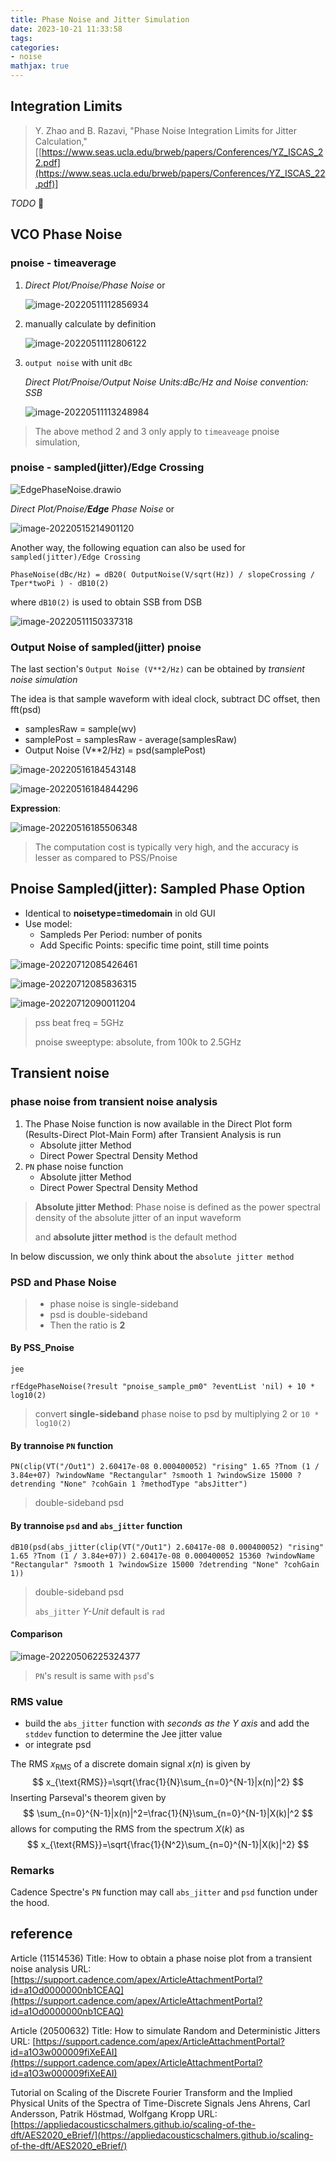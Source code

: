 ```yaml
---
title: Phase Noise and Jitter Simulation
date: 2023-10-21 11:33:58
tags:
categories:
- noise
mathjax: true
---
```




## Integration Limits

> Y. Zhao and B. Razavi, "Phase Noise Integration Limits for Jitter Calculation,"[[https://www.seas.ucla.edu/brweb/papers/Conferences/YZ_ISCAS_22.pdf](https://www.seas.ucla.edu/brweb/papers/Conferences/YZ_ISCAS_22.pdf)]

*TODO* &#128197;



## VCO Phase Noise

### pnoise - timeaverage

1. *Direct Plot/Pnoise/Phase Noise* or

   ![image-20220511112856934](pn-jitter/image-20220511112856934.png)

2. manually calculate by definition

   ![image-20220511112806122](pn-jitter/image-20220511112806122.png)

3. `output noise` with unit `dBc`

   *Direct Plot/Pnoise/Output Noise Units:dBc/Hz and Noise convention: SSB*

   ![image-20220511113248984](pn-jitter/image-20220511113248984.png)

> The above method 2 and 3 only apply to `timeaveage` pnoise simulation, 

### pnoise - sampled(jitter)/Edge Crossing

![EdgePhaseNoise.drawio](pn-jitter/EdgePhaseNoise.drawio.svg)

*Direct Plot/Pnoise/**Edge** Phase Noise* or

![image-20220515214901120](pn-jitter/image-20220515214901120.png)

Another way, the following equation can also be used for `sampled(jitter)/Edge Crossing` 

```
PhaseNoise(dBc/Hz) = dB20( OutputNoise(V/sqrt(Hz)) / slopeCrossing / Tper*twoPi ) - dB10(2)
```

where `dB10(2)` is used to obtain SSB from DSB

![image-20220511150337318](pn-jitter/image-20220511150337318.png)

### Output Noise of sampled(jitter) pnoise

The last section's `Output Noise (V**2/Hz)` can be obtained by *transient noise simulation*

The idea is that sample waveform with ideal clock, subtract DC offset, then fft(psd)

- samplesRaw = sample(wv)
- samplePost = samplesRaw - average(samplesRaw)
- Output Noise (V**2/Hz) = psd(samplePost)

![image-20220516184543148](pn-jitter/image-20220516184543148.png)

![image-20220516184844296](pn-jitter/image-20220516184844296.png)

**Expression**:

![image-20220516185506348](pn-jitter/image-20220516185506348.png)

> The computation cost is typically very high, and the accuracy is lesser as compared to PSS/Pnoise



## Pnoise Sampled(jitter): Sampled Phase Option

- Identical to **noisetype=timedomain** in old GUI
- Use model:
  - Sampleds Per Period: number of ponits
  - Add Specific Points: specific time point, still time points

![image-20220712085426461](pn-jitter/image-20220712085426461.png)

![image-20220712085836315](pn-jitter/image-20220712085836315.png)

![image-20220712090011204](pn-jitter/image-20220712090011204.png)

> pss beat freq = 5GHz
>
> pnoise sweeptype: absolute, from 100k to 2.5GHz



## Transient noise

### phase noise from transient noise analysis

1. The Phase Noise function is now available in the Direct Plot form (Results-Direct Plot-Main Form) after Transient Analysis is run
   - Absolute jitter Method
   - Direct Power Spectral Density Method
2. `PN` phase noise function
   - Absolute jitter Method
   - Direct Power Spectral Density Method

> **Absolute jitter Method**: Phase noise is defined as the power spectral density of the absolute jitter of an input waveform
>
> and **absolute jitter method** is the default method 



In below discussion, we only think about the `absolute jitter method`

### PSD and Phase Noise

> - phase noise is single-sideband
> - psd is double-sideband
> - Then the  ratio is **2**

#### By PSS_Pnoise

`jee`

```
rfEdgePhaseNoise(?result "pnoise_sample_pm0" ?eventList 'nil) + 10 * log10(2)
```

> convert **single-sideband** phase noise to psd by multiplying 2 or `10 * log10(2)`

#### By trannoise `PN` function

```
PN(clip(VT("/Out1") 2.60417e-08 0.000400052) "rising" 1.65 ?Tnom (1 / 3.84e+07) ?windowName "Rectangular" ?smooth 1 ?windowSize 15000 ?detrending "None" ?cohGain 1 ?methodType "absJitter")
```

> double-sideband psd

#### By trannoise `psd` and `abs_jitter` function

```
dB10(psd(abs_jitter(clip(VT("/Out1") 2.60417e-08 0.000400052) "rising" 1.65 ?Tnom (1 / 3.84e+07)) 2.60417e-08 0.000400052 15360 ?windowName "Rectangular" ?smooth 1 ?windowSize 15000 ?detrending "None" ?cohGain 1))
```

> double-sideband psd
>
> `abs_jitter` *Y-Unit* default is `rad`

#### Comparison

![image-20220506225324377](pn-jitter/image-20220506225324377.png)

>  `PN`'s result is same with `psd`'s

### RMS value

- build the `abs_jitter` function with *seconds as the Y axis* and add the `stddev` function to determine the Jee jitter value
- or integrate psd

The RMS $x_{\text{RMS}}$ of a discrete domain signal $x(n)$ is given by
$$
x_{\text{RMS}}=\sqrt{\frac{1}{N}\sum_{n=0}^{N-1}|x(n)|^2}
$$
Inserting Parseval's theorem given by
$$
\sum_{n=0}^{N-1}|x(n)|^2=\frac{1}{N}\sum_{n=0}^{N-1}|X(k)|^2
$$
allows for computing the RMS from the spectrum $X(k)$ as
$$
x_{\text{RMS}}=\sqrt{\frac{1}{N^2}\sum_{n=0}^{N-1}|X(k)|^2}
$$


### Remarks

Cadence Spectre's `PN` function may call `abs_jitter` and `psd` function under the hood.



## reference

Article (11514536) Title: How to obtain a phase noise plot from a transient noise analysis
URL: [https://support.cadence.com/apex/ArticleAttachmentPortal?id=a1Od0000000nb1CEAQ](https://support.cadence.com/apex/ArticleAttachmentPortal?id=a1Od0000000nb1CEAQ)

Article (20500632) Title: How to simulate Random and Deterministic Jitters
URL: [https://support.cadence.com/apex/ArticleAttachmentPortal?id=a1O3w000009fiXeEAI](https://support.cadence.com/apex/ArticleAttachmentPortal?id=a1O3w000009fiXeEAI)

Tutorial on Scaling of the Discrete Fourier Transform and the Implied Physical Units of the Spectra of Time-Discrete Signals Jens Ahrens, Carl Andersson, Patrik Höstmad, Wolfgang Kropp URL: [https://appliedacousticschalmers.github.io/scaling-of-the-dft/AES2020_eBrief/](https://appliedacousticschalmers.github.io/scaling-of-the-dft/AES2020_eBrief/)
